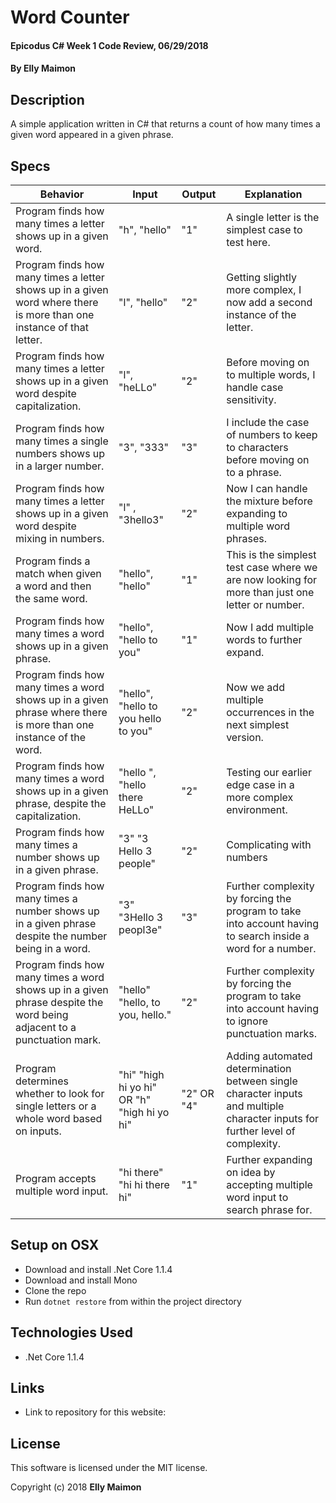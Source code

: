 # Word Counter

#### Epicodus C# Week 1 Code Review, 06/29/2018

#### By Elly Maimon

## Description

A simple application written in C# that returns a count of how many times a given word appeared in a given phrase.

## Specs

| Behavior | Input | Output | Explanation |
|----------|-------|--------|-------------|
| Program finds how many times a letter shows up in a given word. | "h", "hello" | "1" | A single letter is the simplest case to test here. |
| Program finds how many times a letter shows up in a given word where there is more than one instance of that letter. | "l", "hello" | "2" | Getting slightly more complex, I now add a second instance of the letter. |
| Program finds how many times a letter shows up in a given word despite capitalization. | "l", "heLLo" | "2" | Before moving on to multiple words, I handle case sensitivity. |
| Program finds how many times a single numbers shows up in a larger number. | "3", "333" | "3" | I include the case of numbers to keep to characters before moving on to a phrase. |
| Program finds how many times a letter shows up in a given word despite mixing in numbers. | "l" , "3hello3" | "2" | Now I can handle the mixture before expanding to multiple word phrases. |
| Program finds a match when given a word and then the same word. | "hello", "hello" | "1" | This is the simplest test case where we are now looking for more than just one letter or number. |
| Program finds how many times a word shows up in a given phrase. | "hello", "hello to you" | "1" | Now I add multiple words to further expand. |
| Program finds how many times a word shows up in a given phrase where there is more than one instance of the word. | "hello", "hello to you hello to you" | "2" | Now we add multiple occurrences in the next simplest version.
| Program finds how many times a word shows up in a given phrase, despite the capitalization. | "hello ", "hello there HeLLo" | "2" | Testing our earlier edge case in a more complex environment.
| Program finds how many times a number shows up in a given phrase. | "3" "3 Hello 3 people" | "2" | Complicating with numbers |
| Program finds how many times a number shows up in a given phrase despite the number being in a word. | "3" "3Hello 3 peopl3e" | "3" | Further complexity by forcing the program to take into account having to search inside a word for a number. |
| Program finds how many times a word shows up in a given phrase despite the word being adjacent to a punctuation mark. | "hello" "hello, to you, hello." | "2" | Further complexity by forcing the program to take into account having to ignore punctuation marks. |
| Program determines whether to look for single letters or a whole word based on inputs. | "hi" "high hi yo hi" OR "h" "high hi yo hi" | "2" OR "4"| Adding automated determination between single character inputs and multiple character inputs for further level of complexity. |
| Program accepts multiple word input. | "hi there" "hi hi there hi" | "1" | Further expanding on idea by accepting multiple word input to search phrase for. |

## Setup on OSX

* Download and install .Net Core 1.1.4
* Download and install Mono
* Clone the repo
* Run `dotnet restore` from within the project directory

## Technologies Used

* .Net Core 1.1.4

## Links

* Link to repository for this website:

## License

This software is licensed under the MIT license.

Copyright (c) 2018 **Elly Maimon**
